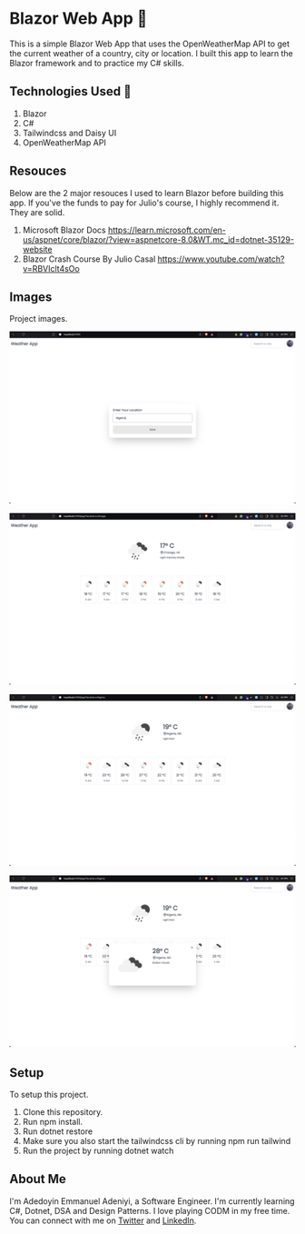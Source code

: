 # Blazor Web App 🚀

This is a simple Blazor Web App that uses the OpenWeatherMap API to get the current weather of a country, city or location. I built this app to learn the Blazor framework and to practice my C# skills.

## Technologies Used 🔧

1. Blazor
2. C#
3. Tailwindcss and Daisy UI
4. OpenWeatherMap API

## Resouces

Below are the 2 major resouces I used to learn Blazor before building this app. If you've the funds to pay for Julio's course, I highly recommend it. They are solid.

1. Microsoft Blazor Docs <https://learn.microsoft.com/en-us/aspnet/core/blazor/?view=aspnetcore-8.0&WT.mc_id=dotnet-35129-website>
2. Blazor Crash Course By Julio Casal <https://www.youtube.com/watch?v=RBVIclt4sOo>

## Images

Project images.

![Image 1](./Md/img-1.png)

![Image 2](./Md/img-2.png)

![Image 3](./Md/img-3.png)

![Image 4](./Md/img-4.png)

## Setup

To setup this project.

1. Clone this repository.
2. Run npm install.
3. Run dotnet restore
4. Make sure you also start the tailwindcss cli by running npm run tailwind
5. Run the project by running dotnet watch

## About Me

I'm Adedoyin Emmanuel Adeniyi, a Software Engineer. I'm currently learning C#, Dotnet, DSA and Design Patterns. I love playing CODM in my free time. You can connect with me on [Twitter](https://x.com/Emmysoft_Tm) and [LinkedIn](https://www.linkedin.com/in/adedoyin-emmanuel/).
